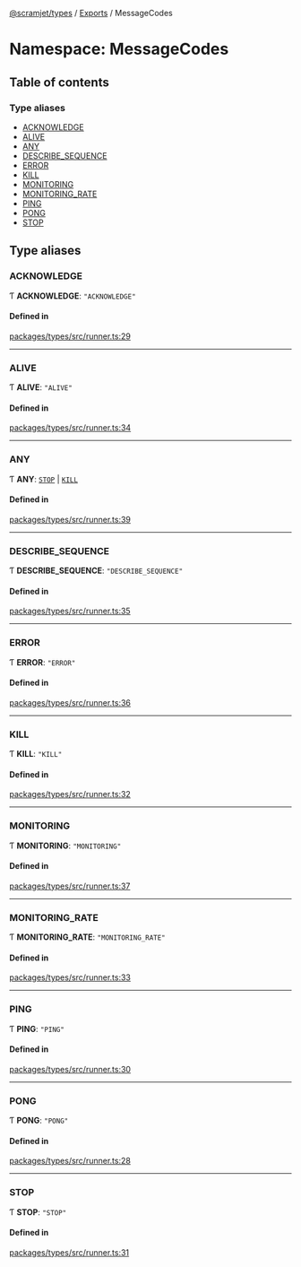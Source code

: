[@scramjet/types](../README.md) / [Exports](../modules.md) / MessageCodes

# Namespace: MessageCodes

## Table of contents

### Type aliases

- [ACKNOWLEDGE](MessageCodes.md#acknowledge)
- [ALIVE](MessageCodes.md#alive)
- [ANY](MessageCodes.md#any)
- [DESCRIBE\_SEQUENCE](MessageCodes.md#describe_sequence)
- [ERROR](MessageCodes.md#error)
- [KILL](MessageCodes.md#kill)
- [MONITORING](MessageCodes.md#monitoring)
- [MONITORING\_RATE](MessageCodes.md#monitoring_rate)
- [PING](MessageCodes.md#ping)
- [PONG](MessageCodes.md#pong)
- [STOP](MessageCodes.md#stop)

## Type aliases

### ACKNOWLEDGE

Ƭ **ACKNOWLEDGE**: ``"ACKNOWLEDGE"``

#### Defined in

[packages/types/src/runner.ts:29](https://github.com/scramjetorg/transform-hub/blob/HEAD/packages/types/src/runner.ts#L29)

___

### ALIVE

Ƭ **ALIVE**: ``"ALIVE"``

#### Defined in

[packages/types/src/runner.ts:34](https://github.com/scramjetorg/transform-hub/blob/HEAD/packages/types/src/runner.ts#L34)

___

### ANY

Ƭ **ANY**: [`STOP`](MessageCodes.md#stop) \| [`KILL`](MessageCodes.md#kill)

#### Defined in

[packages/types/src/runner.ts:39](https://github.com/scramjetorg/transform-hub/blob/HEAD/packages/types/src/runner.ts#L39)

___

### DESCRIBE\_SEQUENCE

Ƭ **DESCRIBE\_SEQUENCE**: ``"DESCRIBE_SEQUENCE"``

#### Defined in

[packages/types/src/runner.ts:35](https://github.com/scramjetorg/transform-hub/blob/HEAD/packages/types/src/runner.ts#L35)

___

### ERROR

Ƭ **ERROR**: ``"ERROR"``

#### Defined in

[packages/types/src/runner.ts:36](https://github.com/scramjetorg/transform-hub/blob/HEAD/packages/types/src/runner.ts#L36)

___

### KILL

Ƭ **KILL**: ``"KILL"``

#### Defined in

[packages/types/src/runner.ts:32](https://github.com/scramjetorg/transform-hub/blob/HEAD/packages/types/src/runner.ts#L32)

___

### MONITORING

Ƭ **MONITORING**: ``"MONITORING"``

#### Defined in

[packages/types/src/runner.ts:37](https://github.com/scramjetorg/transform-hub/blob/HEAD/packages/types/src/runner.ts#L37)

___

### MONITORING\_RATE

Ƭ **MONITORING\_RATE**: ``"MONITORING_RATE"``

#### Defined in

[packages/types/src/runner.ts:33](https://github.com/scramjetorg/transform-hub/blob/HEAD/packages/types/src/runner.ts#L33)

___

### PING

Ƭ **PING**: ``"PING"``

#### Defined in

[packages/types/src/runner.ts:30](https://github.com/scramjetorg/transform-hub/blob/HEAD/packages/types/src/runner.ts#L30)

___

### PONG

Ƭ **PONG**: ``"PONG"``

#### Defined in

[packages/types/src/runner.ts:28](https://github.com/scramjetorg/transform-hub/blob/HEAD/packages/types/src/runner.ts#L28)

___

### STOP

Ƭ **STOP**: ``"STOP"``

#### Defined in

[packages/types/src/runner.ts:31](https://github.com/scramjetorg/transform-hub/blob/HEAD/packages/types/src/runner.ts#L31)
